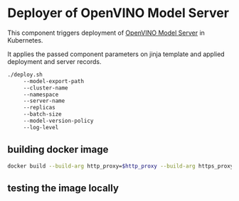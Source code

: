# Deployer of OpenVINO Model Server

This component triggers deployment of [OpenVINO Model Server](https://github.com/IntelAI/OpenVINO-model-server) in Kubernetes.

It applies the passed component parameters on jinja template and applied deployment and server records.



```bash
./deploy.sh
     --model-export-path
     --cluster-name
     --namespace
     --server-name
     --replicas
     --batch-size
     --model-version-policy
     --log-level
```


## building docker image


```bash
docker build --build-arg http_proxy=$http_proxy --build-arg https_proxy=$https_proxy .
```

## testing the image locally


```